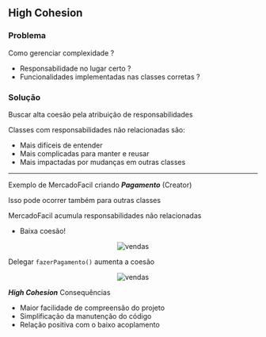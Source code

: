 ## High Cohesion

### Problema

Como gerenciar complexidade ?
- Responsabilidade no lugar certo ? 
- Funcionalidades implementadas nas classes corretas ?

### Solução
Buscar alta coesão pela atribuição de responsabilidades

Classes com responsabilidades não relacionadas são:
- Mais difíceis de entender
- Mais complicadas para manter e reusar
- Mais impactadas por mudanças em outras classes

---

Exemplo de MercadoFacil criando ***Pagamento*** (Creator)

Isso pode ocorrer também para outras classes

MercadoFacil acumula responsabilidades não relacionadas
- Baixa coesão!

<p align="center">
  <img src="/resources/venda-mercadofacil.png" alt="vendas">
</p>

Delegar `fazerPagamento()` aumenta a coesão

<p align="center">
  <img src="/resources/venda-fazerpagamento.png" alt="vendas">
</p>

***High Cohesion***
Consequências
- Maior facilidade de compreensão do projeto
- Simplificação da manutenção do código
- Relação positiva com o baixo acoplamento